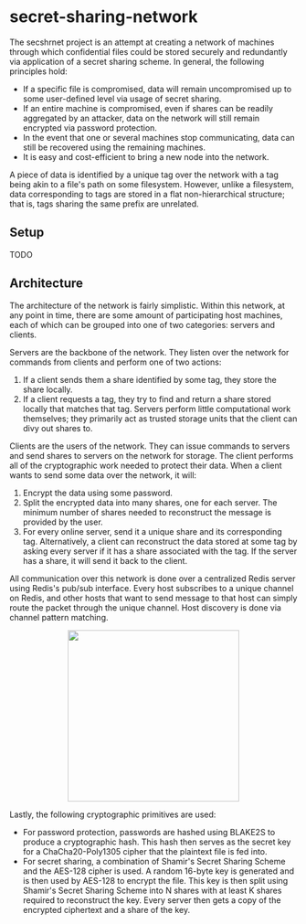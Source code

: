 # secret-sharing-network

The secshrnet project is an attempt at creating a network 
of machines through which confidential files could be stored 
securely and redundantly via application of a secret sharing scheme.
In general, the following principles hold:

* If a specific file is compromised, data will remain 
uncompromised up to some user-defined level via usage of
secret sharing.
* If an entire machine is compromised, even if shares can 
be readily aggregated by an attacker, data on the network
will still remain encrypted via password protection.
* In the event that one or several machines stop communicating, 
data can still be recovered using the remaining machines.
* It is easy and cost-efficient to bring a new node into the 
network.

A piece of data is identified by a unique tag over the network
with a tag being akin to a file's path on some filesystem. However,
unlike a filesystem, data corresponding to tags are stored in a flat 
non-hierarchical structure; that is, tags sharing the same prefix
are unrelated.

## Setup

TODO

## Architecture

The architecture of the network is fairly simplistic. Within this
network, at any point in time, there are some amount of participating 
host machines, each of which can be grouped into one of two categories:
servers and clients.

Servers are the backbone of the network. They listen over the network
for commands from clients and perform one of two actions:
1. If a client sends them a share identified by some tag, they store 
the share locally.
2. If a client requests a tag, they try to find and return a share 
stored locally that matches that tag.
Servers perform little computational work themselves; they primarily
act as trusted storage units that the client can divy out shares to.

Clients are the users of the network. They can issue commands to 
servers and send shares to servers on the network for storage. The
client performs all of the cryptographic work needed to protect
their data. When a client wants to send some data over the network,
it will:
1. Encrypt the data using some password.
2. Split the encrypted data into many shares, one for each server.
The minimum number of shares needed to reconstruct the message is
provided by the user.
3. For every online server, send it a unique share and its 
corresponding tag.
Alternatively, a client can reconstruct the data stored at some tag 
by asking every server if it has a share associated with the tag. If
the server has a share, it will send it back to the client.

All communication over this network is done over a centralized Redis
server using Redis's pub/sub interface. Every host subscribes to a 
unique channel on Redis, and other hosts that want to send message 
to that host can simply route the packet through the unique channel.
Host discovery is done via channel pattern matching.

<p align="center">
  <img width="300" height="300" src="https://raw.githubusercontent.com/dmhacker/secret-sharing-network/master/architecture.png">
</p>

Lastly, the following cryptographic primitives are used:
* For password protection, passwords are hashed using BLAKE2S to produce
a cryptographic hash. This hash then serves as the secret key for a
ChaCha20-Poly1305 cipher that the plaintext file is fed into.
* For secret sharing, a combination of Shamir's Secret Sharing Scheme
and the AES-128 cipher is used. A random 16-byte key is generated and is
then used by AES-128 to encrypt the file. This key is then split using
Shamir's Secret Sharing Scheme into N shares with at least K shares 
required to reconstruct the key. Every server then gets a copy of the
encrypted ciphertext and a share of the key.
